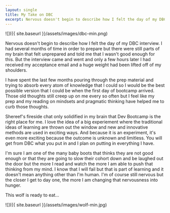 ```yaml
---
layout: single
title: My Take on DBC
excerpt: Nervous doesn't begin to describe how I felt the day of my DBC interview. I had several months of time in order to prepare but there were still parts of my brain that felt unprepared and told me that I wasn't good enough for this.
---
```


![]({{ site.baseurl }}/assets/images/dbc-min.png)

Nervous doesn't begin to describe how I felt the day of my DBC interview. I had several months of time in order to prepare but there were still parts of my brain that felt unprepared and told me that I wasn't good enough for this. But the interview came and went and only a few hours later I had received my acceptance email and a huge weight had been lifted off of my shoulders.

I have spent the last few months pouring through the prep material and trying to absorb every atom of knowledge that I could so I would be the best possible version that I could be when the first day of bootcamp arrived. Those old thoughts still creep up on me every so often but I feel like my prep and my reading on mindsets and pragmatic thinking have helped me to curb those thoughts.

Shereef's fireside chat only solidified in my brain that Dev Bootcamp is the right place for me. I love the idea of a big experiement where the traditional ideas of learning are thrown out the window and new and innovative methods are used in exciting ways. And because it is an experiment, it's even more exciting because the outcome is unknown and limitless. You will get from DBC what you put in and I plan on putting in everything I have.

I'm sure I am one of the many baby boots that thinks they are not good enough or that they are going to slow their cohort down and be laughed out the door but the more I read and watch the more I am able to push that thinking from my mind. I know that I will fail but that is part of learning and it doesn't mean anything other than I'm human. I'm of course still nervous but the closer I get to day one, the more I am changing that nervousness into hunger.

This wolf is ready to eat...

![]({{ site.baseurl }}/assets/images/wolf-min.jpg)
